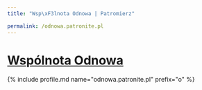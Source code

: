 ```yaml
---
title: "Wsp\xF3lnota Odnowa | Patromierz"

permalink: /odnowa.patronite.pl
---
```


# [Wspólnota Odnowa](https://patronite.pl/odnowa.patronite.pl)

{% include profile.md name="odnowa.patronite.pl" prefix="o" %}
